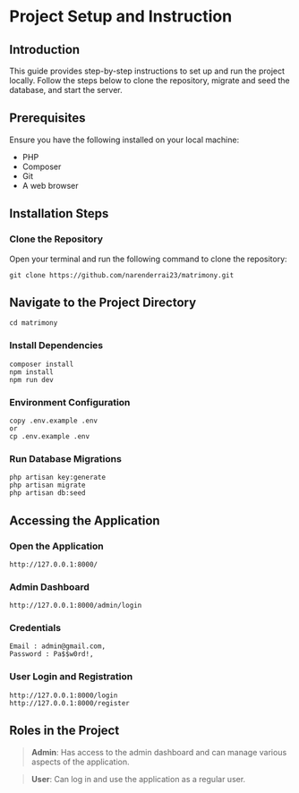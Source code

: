 # Project Setup and Instruction

## Introduction

This guide provides step-by-step instructions to set up and run the project locally. Follow the steps below to clone the repository, migrate and seed the database, and start the server.

## Prerequisites

Ensure you have the following installed on your local machine:

-   PHP
-   Composer
-   Git
-   A web browser

## Installation Steps

### Clone the Repository

Open your terminal and run the following command to clone the repository:

```
git clone https://github.com/narenderrai23/matrimony.git

```

## Navigate to the Project Directory

`cd matrimony`

### Install Dependencies

```
composer install
npm install
npm run dev
```

### Environment Configuration

```
copy .env.example .env
or
cp .env.example .env
```

### Run Database Migrations

```
php artisan key:generate
php artisan migrate
php artisan db:seed
```

## Accessing the Application

### Open the Application

`http://127.0.0.1:8000/`

### Admin Dashboard

`http://127.0.0.1:8000/admin/login`

### Credentials

```
Email : admin@gmail.com,
Password : Pa$$w0rd!,
```

### User Login and Registration

```
http://127.0.0.1:8000/login
http://127.0.0.1:8000/register

```

## Roles in the Project

> **Admin**: Has access to the admin dashboard and can manage various aspects of the application.

> **User**: Can log in and use the application as a regular user.

